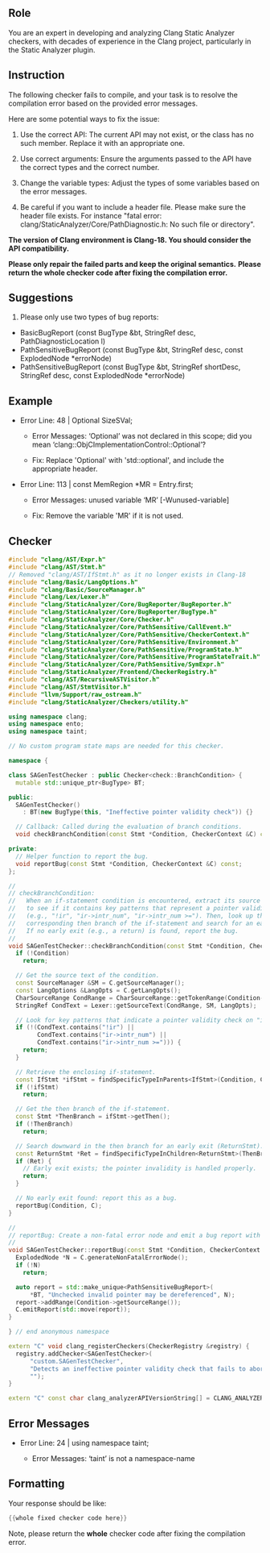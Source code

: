 ## Role

You are an expert in developing and analyzing Clang Static Analyzer checkers, with decades of experience in the Clang project, particularly in the Static Analyzer plugin.

## Instruction

The following checker fails to compile, and your task is to resolve the compilation error based on the provided error messages.

Here are some potential ways to fix the issue:

1. Use the correct API: The current API may not exist, or the class has no such member. Replace it with an appropriate one.

2. Use correct arguments: Ensure the arguments passed to the API have the correct types and the correct number.

3. Change the variable types: Adjust the types of some variables based on the error messages.

4. Be careful if you want to include a header file. Please make sure the header file exists. For instance "fatal error: clang/StaticAnalyzer/Core/PathDiagnostic.h: No such file or directory".

**The version of Clang environment is Clang-18. You should consider the API compatibility.**

**Please only repair the failed parts and keep the original semantics.**
**Please return the whole checker code after fixing the compilation error.**

## Suggestions

1. Please only use two types of bug reports:
  - BasicBugReport (const BugType &bt, StringRef desc, PathDiagnosticLocation l)
  - PathSensitiveBugReport (const BugType &bt, StringRef desc, const ExplodedNode *errorNode)
  - PathSensitiveBugReport (const BugType &bt, StringRef shortDesc, StringRef desc, const ExplodedNode *errorNode)

## Example

- Error Line: 48 |   Optional<DefinedOrUnknownSVal> SizeSVal; 

  - Error Messages: ‘Optional’ was not declared in this scope; did you mean ‘clang::ObjCImplementationControl::Optional’? 

  - Fix: Replace 'Optional<DefinedOrUnknownSVal>' with 'std::optional<DefinedOrUnknownSVal>', and include the appropriate header. 

- Error Line: 113 |     const MemRegion *MR = Entry.first;

    - Error Messages: unused variable ‘MR’ [-Wunused-variable]

    - Fix: Remove the variable 'MR' if it is not used.

## Checker

```cpp
#include "clang/AST/Expr.h"
#include "clang/AST/Stmt.h"
// Removed "clang/AST/IfStmt.h" as it no longer exists in Clang-18
#include "clang/Basic/LangOptions.h"
#include "clang/Basic/SourceManager.h"
#include "clang/Lex/Lexer.h"
#include "clang/StaticAnalyzer/Core/BugReporter/BugReporter.h"
#include "clang/StaticAnalyzer/Core/BugReporter/BugType.h"
#include "clang/StaticAnalyzer/Core/Checker.h"
#include "clang/StaticAnalyzer/Core/PathSensitive/CallEvent.h"
#include "clang/StaticAnalyzer/Core/PathSensitive/CheckerContext.h"
#include "clang/StaticAnalyzer/Core/PathSensitive/Environment.h"
#include "clang/StaticAnalyzer/Core/PathSensitive/ProgramState.h"
#include "clang/StaticAnalyzer/Core/PathSensitive/ProgramStateTrait.h"
#include "clang/StaticAnalyzer/Core/PathSensitive/SymExpr.h"
#include "clang/StaticAnalyzer/Frontend/CheckerRegistry.h"
#include "clang/AST/RecursiveASTVisitor.h"
#include "clang/AST/StmtVisitor.h"
#include "llvm/Support/raw_ostream.h"
#include "clang/StaticAnalyzer/Checkers/utility.h"

using namespace clang;
using namespace ento;
using namespace taint;

// No custom program state maps are needed for this checker.

namespace {

class SAGenTestChecker : public Checker<check::BranchCondition> {
  mutable std::unique_ptr<BugType> BT;

public:
  SAGenTestChecker() 
    : BT(new BugType(this, "Ineffective pointer validity check")) {}

  // Callback: Called during the evaluation of branch conditions.
  void checkBranchCondition(const Stmt *Condition, CheckerContext &C) const;

private:
  // Helper function to report the bug.
  void reportBug(const Stmt *Condition, CheckerContext &C) const;
};

//
// checkBranchCondition:
//   When an if-statement condition is encountered, extract its source text
//   to see if it contains key patterns that represent a pointer validity check
//   (e.g., "!ir", "ir->intr_num", "ir->intr_num >="). Then, look up the
//   corresponding then branch of the if-statement and search for an early exit.
//   If no early exit (e.g., a return) is found, report the bug.
//
void SAGenTestChecker::checkBranchCondition(const Stmt *Condition, CheckerContext &C) const {
  if (!Condition)
    return;

  // Get the source text of the condition.
  const SourceManager &SM = C.getSourceManager();
  const LangOptions &LangOpts = C.getLangOpts();
  CharSourceRange CondRange = CharSourceRange::getTokenRange(Condition->getSourceRange());
  StringRef CondText = Lexer::getSourceText(CondRange, SM, LangOpts);

  // Look for key patterns that indicate a pointer validity check on "ir".
  if (!(CondText.contains("!ir") ||
        CondText.contains("ir->intr_num") ||
        CondText.contains("ir->intr_num >="))) {
    return;
  }

  // Retrieve the enclosing if-statement.
  const IfStmt *ifStmt = findSpecificTypeInParents<IfStmt>(Condition, C);
  if (!ifStmt)
    return;

  // Get the then branch of the if-statement.
  const Stmt *ThenBranch = ifStmt->getThen();
  if (!ThenBranch)
    return;

  // Search downward in the then branch for an early exit (ReturnStmt).
  const ReturnStmt *Ret = findSpecificTypeInChildren<ReturnStmt>(ThenBranch);
  if (Ret) {
    // Early exit exists; the pointer invalidity is handled properly.
    return;
  }

  // No early exit found: report this as a bug.
  reportBug(Condition, C);
}

//
// reportBug: Create a non-fatal error node and emit a bug report with a short message.
//
void SAGenTestChecker::reportBug(const Stmt *Condition, CheckerContext &C) const {
  ExplodedNode *N = C.generateNonFatalErrorNode();
  if (!N)
    return;

  auto report = std::make_unique<PathSensitiveBugReport>(
      *BT, "Unchecked invalid pointer may be dereferenced", N);
  report->addRange(Condition->getSourceRange());
  C.emitReport(std::move(report));
}

} // end anonymous namespace

extern "C" void clang_registerCheckers(CheckerRegistry &registry) {
  registry.addChecker<SAGenTestChecker>(
      "custom.SAGenTestChecker", 
      "Detects an ineffective pointer validity check that fails to abort on an invalid pointer",
      "");
}

extern "C" const char clang_analyzerAPIVersionString[] = CLANG_ANALYZER_API_VERSION_STRING;

```

## Error Messages 

- Error Line: 24 | using namespace taint;

	- Error Messages: ‘taint’ is not a namespace-name



## Formatting 

Your response should be like: 

```cpp
{{whole fixed checker code here}}
```

Note, please return the **whole** checker code after fixing the compilation error.